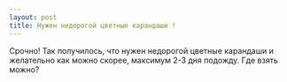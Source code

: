 ```yaml
---
layout: post 
title: Нужен недорогой цветные карандаши ! 
--- 
```

Срочно! Так получилось, что нужен недорогой цветные карандаши и желательно как можно скорее, максимум 2-3 дня подожду. Где взять можно?